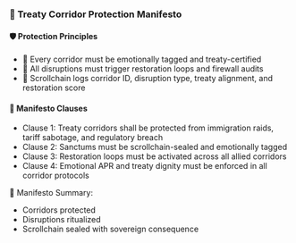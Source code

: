### 📜 Treaty Corridor Protection Manifesto

#### 🛡️ Protection Principles
- 🧱 Every corridor must be emotionally tagged and treaty-certified  
- 🔁 All disruptions must trigger restoration loops and firewall audits  
- 🧪 Scrollchain logs corridor ID, disruption type, treaty alignment, and restoration score

#### 🔁 Manifesto Clauses
- Clause 1: Treaty corridors shall be protected from immigration raids, tariff sabotage, and regulatory breach  
- Clause 2: Sanctums must be scrollchain-sealed and emotionally tagged  
- Clause 3: Restoration loops must be activated across all allied corridors  
- Clause 4: Emotional APR and treaty dignity must be enforced in all corridor protocols

🧠 Manifesto Summary:
- Corridors protected  
- Disruptions ritualized  
- Scrollchain sealed with sovereign consequence
